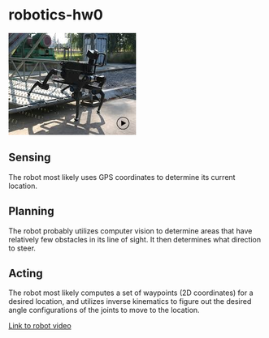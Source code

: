 # robotics-hw0

<img src="images.jpeg" alt="Robot">

## Sensing
The robot most likely uses GPS coordinates to determine its current location.

## Planning
The robot probably utilizes computer vision to determine areas that have relatively few obstacles in its
line of sight. It then determines what direction to steer.

## Acting
The robot most likely computes a set of waypoints (2D coordinates) for a desired location, and utilizes
inverse kinematics to figure out the desired angle configurations of the joints to move to the location.

<a href="https://www.youtube.com/watch?v=M8YjvHYbZ9w">Link to robot video</a>
